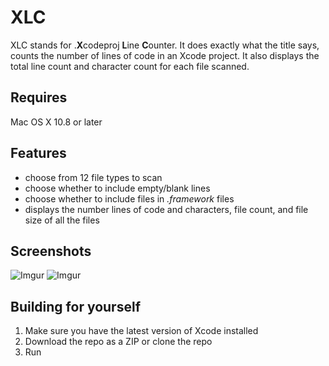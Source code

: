 # XLC
XLC stands for .**X**codeproj **L**ine **C**ounter. It does exactly what the title says, counts the number of lines of code in an Xcode project. It also displays the total line count and character count for each file scanned.

## Requires
Mac OS X 10.8 or later

## Features
- choose from 12 file types to scan
- choose whether to include empty/blank lines
- choose whether to include files in *.framework* files
- displays the number lines of code and characters, file count, and file size of all the files

## Screenshots
![Imgur](http://i.imgur.com/pGFOwO5.png)
![Imgur](http://i.imgur.com/QHywIcv.png)

## Building for yourself
1. Make sure you have the latest version of Xcode installed
2. Download the repo as a ZIP or clone the repo
3. Run
